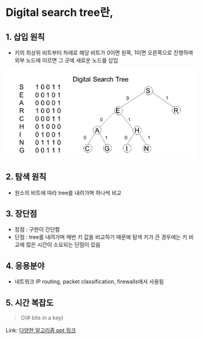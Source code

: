 
# Digital search tree란, 

## 1. 삽입 원칙
- 키의 최상위 비트부터 차례로 해당 비트가 0이면 왼쪽, 1이면 오른쪽으로 진행하여 외부 노드에 이르면 그 곳에 새로운 노드를 삽입

 ![Alt text](/imgs/Digital/digital_search_ex.jpg)

## 2. 탐색 원칙
- 원소의 비트에 따라 tree를 내려가며 하나씩 비교


## 3. 장단점
- 장점 : 구현이 간단함
- 단점 : tree를 내려가며 매번 키 값을 비교하기 때문에 탐색 키가 큰 경우에는 키 비교에 많은 시간이 소요되는 단점이 있음

## 4. 응용분야
- 네트워크 IP routing, packet classification, firewalls에서 사용됨

## 5. 시간 복잡도
> O(# bits in a key)

 Link: [다양한 알고리즘 ppt 링크][insertionSortlink]

[insertionSortlink]: http://inside.mines.edu/~dmehta/FDS_CPP/PPT/index.shtml "Go google"

